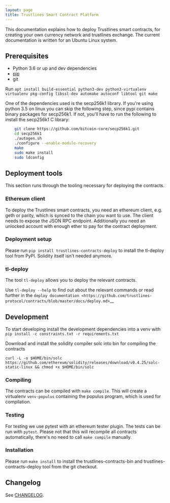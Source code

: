 ```yaml
---
layout: page
title: Trustlines Smart Contract Platform
---
```


This documentation explains how to deploy Trustlines smart contracts,
for creating your own currency network and trustlines exchange. The
current documentation is written for an Ubuntu Linux system.

## Prerequisites

-  Python 3.6 or up and dev dependencies
-  [pip](https://pip.pypa.io/en/stable/)
-  git

Run
``apt install build-essential python3-dev python3-virtualenv virtualenv pkg-config libssl-dev automake autoconf libtool git make``

One of the dependencies used is the secp256k1 library. If you're using
python 3.5 on linux you can skip the following step, since pypi contains
binary packages for secp256k1. If not, you'll have to run the following
to install the secp256k1 C library:

```bash
    git clone https://github.com/bitcoin-core/secp256k1.git
    cd secp256k1
    ./autogen.sh
    ./configure --enable-module-recovery
    make
    sudo make install
    sudo ldconfig
```

## Deployment tools

This section runs through the tooling necessary for deploying the
contracts.

### Ethereum client

To deploy the Trustlines smart contracts, you need an ethereum client,
e.g. geth or parity, which is synced to the chain you want to use. The
client needs to expose the JSON RPC endpoint. Additionally you need an
unlocked account with enough ether to pay for the contract deployment.

### Deployment setup

Please run `pip install trustlines-contracts-deploy` to install the tl-deploy
tool from PyPI. Solidity itself isn't needed anymore.

### tl-deploy

The tool ``tl-deploy`` allows you to deploy the relevant contracts.

Use ``tl-deploy --help`` to find out about the relevant commands or read
further in the `deploy documentation <https://github.com/trustlines-protocol/contracts/blob/master/docs/deploy.md>`__

## Development

To start developing install the development dependencies into a venv
with ``pip install -c constraints.txt -r requirements.txt``

Download and install the solidity compiler solc into bin for compiling the
contracts

   ``curl -L -o $HOME/bin/solc https://github.com/ethereum/solidity/releases/download/v0.4.25/solc-static-linux && chmod +x $HOME/bin/solc``

### Compiling

The contracts can be compiled with ``make compile``. This will create a
virtualenv `venv-populus` containing the populus program, which is used for
compilation.

### Testing

For testing we use pytest with an ethereum tester plugin. The tests can
be run with ``pytest``. Please not that this will recompile all contracts
automatically, there's no need to call ``make compile`` manually.

### Installation

Please run `make install` to install the trustlines-contracts-bin and
trustlines-contracts-deploy tool from the git checkout.


## Changelog

See [CHANGELOG](https://github.com/trustlines-protocol/contracts/blob/master/CHANGELOG.rst).
